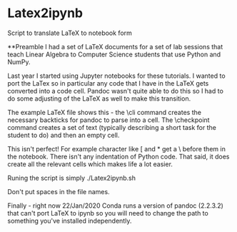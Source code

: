 # Latex2ipynb
Script to translate LaTeX to notebook form

**Preamble
I had a set of LaTeX documents for a set of lab sessions that teach Linear Algebra to Computer Science students that
use Python and NumPy.

Last year I started using Jupyter notebooks for these tutorials. I wanted to port the LaTex so in particular any code that 
I have in the LaTeX gets converted into a code cell. Pandoc wasn't quite able to do this so I had to do some adjusting of 
the LaTeX as well to make this transition.

The example LaTeX file shows this - the \cli command creates the necessary backticks for pandoc to parse into a cell. 
The \checkpoint command creates a set of text (typically describing a short task for the student to do) and then an empty cell.

This isn't perfect! For example character like [ and * get a \ before them in the notebook. There isn't any indentation 
of Python code. That said, it does create all the relevant cells which makes life a lot easier.

Runing the script is simply 
./Latex2ipynb.sh <LaTeX file> <ipynb file>

Don't put spaces in the file names. 

Finally - right now 22/Jan/2020 Conda runs a version of pandoc (2.2.3.2) that can't port LaTeX to ipynb 
so you will need to change the path to something you've installed independently.   
